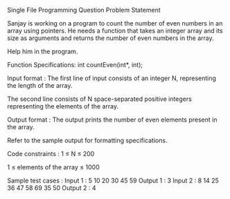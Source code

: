 Single File Programming Question
Problem Statement



Sanjay is working on a program to count the number of even numbers in an array using pointers. He needs a function that takes an integer array and its size as arguments and returns the number of even numbers in the array.



Help him in the program.



Function Specifications: int countEven(int*, int);

Input format :
The first line of input consists of an integer N, representing the length of the array.

The second line consists of N space-separated positive integers representing the elements of the array.

Output format :
The output prints the number of even elements present in the array.



Refer to the sample output for formatting specifications.

Code constraints :
1 ≤ N ≤ 200

1 ≤ elements of the array ≤ 1000

Sample test cases :
Input 1 :
5
10 20 30 45 59
Output 1 :
3
Input 2 :
8
14 25 36 47 58 69 35 50
Output 2 :
4